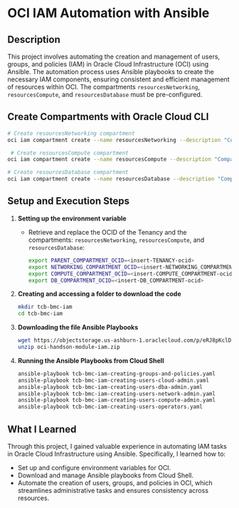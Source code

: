 
# OCI IAM Automation with Ansible

## Description
This project involves automating the creation and management of users, groups, and policies (IAM) in Oracle Cloud Infrastructure (OCI) using Ansible. The automation process uses Ansible playbooks to create the necessary IAM components, ensuring consistent and efficient management of resources within OCI. The compartments `resourcesNetworking`, `resourcesCompute`, and `resourcesDatabase` must be pre-configured.

## Create Compartments with Oracle Cloud CLI
  ```bash 
  # Create resourcesNetworking compartment
  oci iam compartment create --name resourcesNetworking --description "Compartment for Networking resources" --compartment-id <parent-compartment-id>

   # Create resourcesCompute compartment
  oci iam compartment create --name resourcesCompute --description "Compartment for Compute resources" --compartment-id <parent-compartment-id>
  
  # Create resourcesDatabase compartment
  oci iam compartment create --name resourcesDatabase --description "Compartment for Database resources" --compartment-id <parent-compartment-id>

  ```

## Setup and Execution Steps

1. **Setting up the environment variable**
   - Retrieve and replace the OCID of the Tenancy and the compartments: `resourcesNetworking`, `resourcesCompute`, and `resourcesDatabase`:
     ```bash
     export PARENT_COMPARTMENT_OCID=<insert-TENANCY-ocid>
     export NETWORKING_COMPARTMENT_OCID=<insert-NETWORKING_COMPARTMENT-ocid>
     export COMPUTE_COMPARTMENT_OCID=<insert-COMPUTE_COMPARTMENT-ocid>
     export DB_COMPARTMENT_OCID=<insert-DB_COMPARTMENT-ocid>
     ```

2. **Creating and accessing a folder to download the code**
   ```bash
   mkdir tcb-bmc-iam
   cd tcb-bmc-iam
   ```

3. **Downloading the file Ansible Playbooks**
   ```bash
   wget https://objectstorage.us-ashburn-1.oraclecloud.com/p/eRJ8pKclDBA_MZeuAqj75jkfPq3yvuqe4TslzNjqY7Y1RKTLMGipnbwfPO7cnp5F/n/idqfa2z2mift/b/bootcamp-oci/o/EN/oci-handson-module-iam.zip
   unzip oci-handson-module-iam.zip
   ```

4. **Running the Ansible Playbooks from Cloud Shell**
   ```bash
   ansible-playbook tcb-bmc-iam-creating-groups-and-policies.yaml
   ansible-playbook tcb-bmc-iam-creating-users-cloud-admin.yaml
   ansible-playbook tcb-bmc-iam-creating-users-dba-admin.yaml
   ansible-playbook tcb-bmc-iam-creating-users-network-admin.yaml
   ansible-playbook tcb-bmc-iam-creating-users-compute-admin.yaml
   ansible-playbook tcb-bmc-iam-creating-users-operators.yaml
   ```

## What I Learned

Through this project, I gained valuable experience in automating IAM tasks in Oracle Cloud Infrastructure using Ansible. Specifically, I learned how to:

- Set up and configure environment variables for OCI.
- Download and manage Ansible playbooks from Cloud Shell.
- Automate the creation of users, groups, and policies in OCI, which streamlines administrative tasks and ensures consistency across resources.

